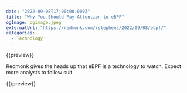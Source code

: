 ```yaml
---
date: "2022-09-08T17:00:00.000Z"
title: "Why You Should Pay Attention to eBPF"
ogImage: ogimage.jpeg
externalUrl: "https://redmonk.com/rstephens/2022/09/08/ebpf/"
categories:
  - Technology
---
```


{{preview}}

Redmonk gives the heads up that eBPF is a technology to watch. Expect more analysts to follow suit

{{/preview}}
